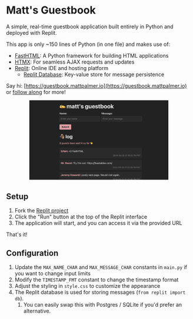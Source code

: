 # Matt's Guestbook

A simple, real-time guestbook application built entirely in Python and deployed with Replit.

This app is only ~150 lines of Python (in one file) and makes use of:

- [FastHTML](https://fastht.ml): A Python framework for building HTML applications
- [HTMX](https://htmx.org): For seamless AJAX requests and updates
- [Replit](https://replit.com): Online IDE and hosting platform
  - [Replit Database](https://docs.replit.com/cloud-services/storage-and-databases/replit-database#what-is-replit-database): Key-value store for message persistence

Say hi: [https://guestbook.mattpalmer.io](https://guestbook.mattpalmer.io) or [follow along](https://x.com/mattppal) for more!

<div align="center">
  <img src="assets/screenshot.png" width="75%"/>
</div>

## Setup

1. Fork the [Replit project](https://replit.com/@matt/FastHTML-guestbook?v=1#main.py)
2. Click the "Run" button at the top of the Replit interface
3. The application will start, and you can access it via the provided URL

That's it!

## Configuration

1. Update the `MAX_NAME_CHAR` and `MAX_MESSAGE_CHAR` constants in `main.py` if you want to change input limits
2. Modify the `TIMESTAMP_FMT` constant to change the timestamp format
3. Adjust the styling in `style.css` to customize the appearance
4. The Replit database is used for storing messages (`from replit import db`). 
   1. You can easily swap this with Postgres / SQLite if you'd prefer an alternative.

